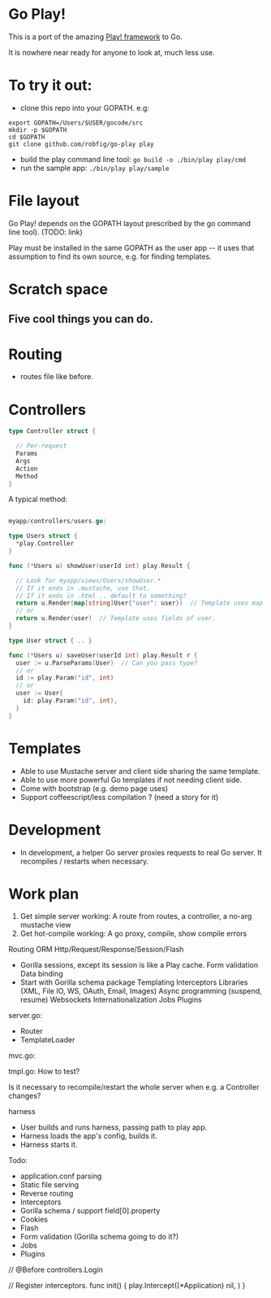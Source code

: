 # Go Play!

This is a port of the amazing [Play! framework](http://www.playframework.org) to Go.

It is nowhere near ready for anyone to look at, much less use.

# To try it out:
- clone this repo into your GOPATH.  e.g:

```
export GOPATH=/Users/$USER/gocode/src
mkdir -p $GOPATH
cd $GOPATH
git clone github.com/robfig/go-play play
```

- build the play command line tool: `go build -o ./bin/play play/cmd`
- run the sample app: `./bin/play play/sample`

# File layout

Go Play! depends on the GOPATH layout prescribed by the go command line tool).
(TODO: link)

Play must be installed in the same GOPATH as the user app -- it uses that assumption to find its own source, e.g. for finding templates.


# Scratch space

## Five cool things you can do.

# Routing

- routes file like before.

# Controllers

```go
type Controller struct {

  // Per-request
  Params
  Args
  Action
  Method
}
```


A typical method:

```go

myapp/controllers/users.go:

type Users struct {
  *play.Controller
}

func (*Users u) showUser(userId int) play.Result {

  // Look for myapp/views/Users/showUser.*
  // If it ends in .mustache, use that.
  // If it ends in .html .. default to something?
  return u.Render(map[string]User{"user": user})  // Template uses map
  // or
  return u.Render(user)  // Template uses fields of user.
}

type User struct { .. }

func (*Users u) saveUser(userId int) play.Result r {
  user := u.ParseParams(User)  // Can you pass type?
  // or
  id := play.Param("id", int)
  // or
  user := User{
    id: play.Param("id", int),
  }
}

```

# Templates

- Able to use Mustache server and client side sharing the same template.
- Able to use more powerful Go templates if not needing client side.
- Come with bootstrap (e.g. demo page uses)
- Support coffeescript/less compilation ?  (need a story for it)


# Development

- In development, a helper Go server proxies requests to real Go server.  It recompiles / restarts  when necessary.


# Work plan

1. Get simple server working: A route from routes, a controller, a no-arg mustache view
2. Get hot-compile working: A go proxy, compile, show compile errors

Routing
ORM
Http/Request/Response/Session/Flash
- Gorilla sessions, except its session is like a Play cache.
Form validation
Data binding
- Start with Gorilla schema package
Templating
Interceptors
Libraries (XML, File IO, WS, OAuth, Email, Images)
Async programming (suspend, resume)
Websockets
Internationalization
Jobs
Plugins


server.go:
- Router
- TemplateLoader

mvc.go:


tmpl.go:
How to test?


Is it necessary to recompile/restart the whole server when e.g. a Controller changes?

harness
- User builds and runs harness, passing path to play app.
- Harness loads the app's config, builds it.
- Harness starts it.


Todo:
- application.conf parsing
- Static file serving
- Reverse routing
- Interceptors
- Gorilla schema / support field[0].property
- Cookies
- Flash
- Form validation (Gorilla schema going to do it?)
- Jobs
- Plugins


// @Before controllers.Login

// Register interceptors.
func init() {
	play.Intercept((*Application) nil, )
}
